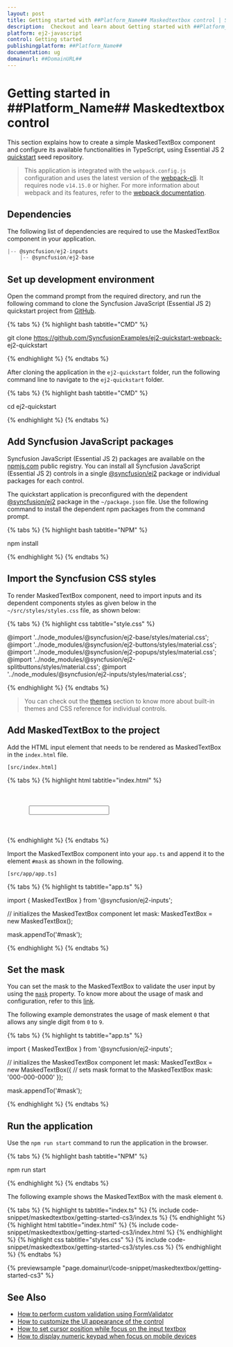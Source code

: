 ```yaml
---
layout: post
title: Getting started with ##Platform_Name## Maskedtextbox control | Syncfusion
description:  Checkout and learn about Getting started with ##Platform_Name## Maskedtextbox control of Syncfusion Essential JS 2 and more details.
platform: ej2-javascript
control: Getting started 
publishingplatform: ##Platform_Name##
documentation: ug
domainurl: ##DomainURL##
---
```


# Getting started in ##Platform_Name## Maskedtextbox control

This section explains how to create a simple MaskedTextBox component and configure its available functionalities in TypeScript, using Essential JS 2 [quickstart](https://github.com/SyncfusionExamples/ej2-quickstart-webpack-) seed repository.

> This application is integrated with the `webpack.config.js` configuration and uses the latest version of the [webpack-cli](https://webpack.js.org/api/cli/#commands). It requires node `v14.15.0` or higher. For more information about webpack and its features, refer to the [webpack documentation](https://webpack.js.org/guides/getting-started/).


## Dependencies

The following list of dependencies are required to use the MaskedTextBox component in your application.

```javascript
|-- @syncfusion/ej2-inputs
    |-- @syncfusion/ej2-base
```

## Set up development environment

Open the command prompt from the required directory, and run the following command to clone the Syncfusion JavaScript (Essential JS 2) quickstart project from [GitHub](https://github.com/SyncfusionExamples/ej2-quickstart-webpack-).

{% tabs %}
{% highlight bash tabtitle="CMD" %}

git clone https://github.com/SyncfusionExamples/ej2-quickstart-webpack- ej2-quickstart

{% endhighlight %}
{% endtabs %}

After cloning the application in the `ej2-quickstart` folder, run the following command line to navigate to the `ej2-quickstart` folder.

{% tabs %}
{% highlight bash tabtitle="CMD" %}

cd ej2-quickstart

{% endhighlight %}
{% endtabs %}

## Add Syncfusion JavaScript packages

Syncfusion JavaScript (Essential JS 2) packages are available on the [npmjs.com](https://www.npmjs.com/~syncfusionorg) public registry. You can install all Syncfusion JavaScript (Essential JS 2) controls in a single [@syncfusion/ej2](https://www.npmjs.com/package/@syncfusion/ej2) package or individual packages for each control.

The quickstart application is preconfigured with the dependent [@syncfusion/ej2](https://www.npmjs.com/package/@syncfusion/ej2) package in the `~/package.json` file. Use the following command to install the dependent npm packages from the command prompt.

{% tabs %}
{% highlight bash tabtitle="NPM" %}

npm install

{% endhighlight %}
{% endtabs %}

## Import the Syncfusion CSS styles

To render MaskedTextBox component, need to import inputs and its dependent components styles as given below in the `~/src/styles/styles.css` file, as shown below:  

{% tabs %}
{% highlight css tabtitle="style.css" %}

@import '../node_modules/@syncfusion/ej2-base/styles/material.css';
@import '../node_modules/@syncfusion/ej2-buttons/styles/material.css';
@import '../node_modules/@syncfusion/ej2-popups/styles/material.css';
@import '../node_modules/@syncfusion/ej2-splitbuttons/styles/material.css';
@import '../node_modules/@syncfusion/ej2-inputs/styles/material.css';

{% endhighlight %}
{% endtabs %}

> You can check out the [themes](https://ej2.syncfusion.com/documentation/appearance/theme/) section to know more about built-in themes and CSS reference for individual controls.

## Add MaskedTextBox to the project

Add the HTML input element that needs to be rendered as MaskedTextBox in the `index.html` file.

`[src/index.html]`

{% tabs %}
{% highlight html tabtitle="index.html" %}

<!DOCTYPE html>
<html lang="en">

<head>
    <title>Essential JS 2 MaskedTextBox</title>
    <meta charset="utf-8" />
    <meta name="viewport" content="width=device-width, initial-scale=1.0, user-scalable=no" />
    <meta name="description" content="Essential JS 2 MaskedTextBox" />
    <meta name="author" content="Syncfusion" />
    <link rel="shortcut icon" href="resources/favicon.ico" />
    <link href="https://maxcdn.bootstrapcdn.com/bootstrap/3.3.7/css/bootstrap.min.css" rel="stylesheet" />
</head>

<body>
    <div style="margin: 50px;">
        <!--input element which needs to be rendered/converted as MaskedTextBox-->
        <input id="mask" type="text" />
    </div>

</body>

</html>

{% endhighlight %}
{% endtabs %}

Import the MaskedTextBox component into your `app.ts` and append it to the element `#mask` as shown in the following.

`[src/app/app.ts]`

{% tabs %}
{% highlight ts tabtitle="app.ts" %}

import { MaskedTextBox } from '@syncfusion/ej2-inputs';

// initializes the MaskedTextBox component
let mask: MaskedTextBox = new MaskedTextBox();

mask.appendTo('#mask');

{% endhighlight %}
{% endtabs %}

## Set the mask

You can set the mask to the MaskedTextBox to validate the user input by using the [`mask`](../api/maskedtextbox/#mask) property. To know more about the usage of mask and configuration, refer to this [link](./mask-configuration/).

The following example demonstrates the usage of mask element `0` that allows any single digit from `0` to `9`.

{% tabs %}
{% highlight ts tabtitle="app.ts" %}

import { MaskedTextBox } from '@syncfusion/ej2-inputs';

// initializes the MaskedTextBox component
let mask: MaskedTextBox = new MaskedTextBox({
        // sets mask format to the MaskedTextBox
        mask: '000-000-0000'
});

mask.appendTo('#mask');

{% endhighlight %}
{% endtabs %}

## Run the application

Use the `npm run start` command to run the application in the browser.

{% tabs %}
{% highlight bash tabtitle="NPM" %}

npm run start

{% endhighlight %}
{% endtabs %}

The following example shows the MaskedTextBox with the mask element `0`.

{% tabs %}
{% highlight ts tabtitle="index.ts" %}
{% include code-snippet/maskedtextbox/getting-started-cs3/index.ts %}
{% endhighlight %}
{% highlight html tabtitle="index.html" %}
{% include code-snippet/maskedtextbox/getting-started-cs3/index.html %}
{% endhighlight %}
{% highlight css tabtitle="styles.css" %}
{% include code-snippet/maskedtextbox/getting-started-cs3/styles.css %}
{% endhighlight %}
{% endtabs %}
          
{% previewsample "page.domainurl/code-snippet/maskedtextbox/getting-started-cs3" %}

## See Also

* [How to perform custom validation using FormValidator](./how-to/perform-custom-validation-using-form-validator/)
* [How to customize the UI appearance of the control](./how-to/customize-the-ui-appearance-of-the-control/)
* [How to set cursor position while focus on the input textbox](./how-to/set-cursor-position-while-focus-on-the-input-textbox/)
* [How to display numeric keypad when focus on mobile devices](./how-to/display-numeric-keypad-when-focus-on-mobile-devices/)

